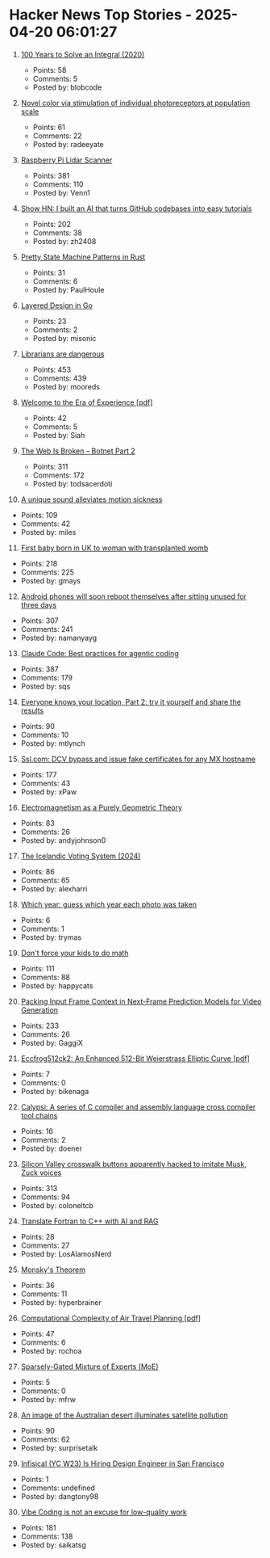 # Hacker News Top Stories - 2025-04-20 06:01:27

1. [100 Years to Solve an Integral (2020)](https://liorsinai.github.io/mathematics/2020/08/27/secant-mercator.html)
   - Points: 58
   - Comments: 5
   - Posted by: blobcode

2. [Novel color via stimulation of individual photoreceptors at population scale](https://www.science.org/doi/10.1126/sciadv.adu1052)
   - Points: 61
   - Comments: 22
   - Posted by: radeeyate

3. [Raspberry Pi Lidar Scanner](https://github.com/PiLiDAR/PiLiDAR)
   - Points: 381
   - Comments: 110
   - Posted by: Venn1

4. [Show HN: I built an AI that turns GitHub codebases into easy tutorials](https://github.com/The-Pocket/Tutorial-Codebase-Knowledge)
   - Points: 202
   - Comments: 38
   - Posted by: zh2408

5. [Pretty State Machine Patterns in Rust](https://hoverbear.org/blog/rust-state-machine-pattern/)
   - Points: 31
   - Comments: 6
   - Posted by: PaulHoule

6. [Layered Design in Go](https://jerf.org/iri/post/2025/go_layered_design/)
   - Points: 23
   - Comments: 2
   - Posted by: misonic

7. [Librarians are dangerous](https://bradmontague.substack.com/p/librarians-are-dangerous)
   - Points: 453
   - Comments: 439
   - Posted by: mooreds

8. [Welcome to the Era of Experience [pdf]](https://storage.googleapis.com/deepmind-media/Era-of-Experience%20/The%20Era%20of%20Experience%20Paper.pdf)
   - Points: 42
   - Comments: 5
   - Posted by: Siah

9. [The Web Is Broken – Botnet Part 2](https://jan.wildeboer.net/2025/04/Web-is-Broken-Botnet-Part-2/)
   - Points: 311
   - Comments: 172
   - Posted by: todsacerdoti

10. [A unique sound alleviates motion sickness](https://www.nagoya-u.ac.jp/researchinfo/result-en/2025/04/20250408-01.html)
   - Points: 109
   - Comments: 42
   - Posted by: miles

11. [First baby born in UK to woman with transplanted womb](https://www.bbc.com/news/articles/c78jd517z87o)
   - Points: 218
   - Comments: 225
   - Posted by: gmays

12. [Android phones will soon reboot themselves after sitting unused for three days](https://arstechnica.com/gadgets/2025/04/android-phones-will-soon-reboot-themselves-after-sitting-unused-for-3-days/)
   - Points: 307
   - Comments: 241
   - Posted by: namanyayg

13. [Claude Code: Best practices for agentic coding](https://www.anthropic.com/engineering/claude-code-best-practices)
   - Points: 387
   - Comments: 179
   - Posted by: sqs

14. [Everyone knows your location, Part 2: try it yourself and share the results](https://timsh.org/everyone-knows-your-location-part-2-try-it-yourself/)
   - Points: 90
   - Comments: 10
   - Posted by: mtlynch

15. [Ssl.com: DCV bypass and issue fake certificates for any MX hostname](https://bugzilla.mozilla.org/show_bug.cgi?id=1961406)
   - Points: 177
   - Comments: 43
   - Posted by: xPaw

16. [Electromagnetism as a Purely Geometric Theory](https://iopscience.iop.org/article/10.1088/1742-6596/2987/1/012001)
   - Points: 83
   - Comments: 26
   - Posted by: andyjohnson0

17. [The Icelandic Voting System (2024)](https://smarimccarthy.is/posts/2024-11-25-voting-system/)
   - Points: 86
   - Comments: 65
   - Posted by: alexharri

18. [Which year: guess which year each photo was taken](https://whichyr.com/)
   - Points: 6
   - Comments: 1
   - Posted by: trymas

19. [Don't force your kids to do math](https://blog.avocados.ovh/posts/how-to-force-your-kids-to-do-math/)
   - Points: 111
   - Comments: 88
   - Posted by: happycats

20. [Packing Input Frame Context in Next-Frame Prediction Models for Video Generation](https://lllyasviel.github.io/frame_pack_gitpage/)
   - Points: 233
   - Comments: 26
   - Posted by: GaggiX

21. [Eccfrog512ck2: An Enhanced 512-Bit Weierstrass Elliptic Curve [pdf]](https://arxiv.org/abs/2504.09584)
   - Points: 7
   - Comments: 0
   - Posted by: bikenaga

22. [Calypsi: A series of C compiler and assembly language cross compiler tool chains](https://github.com/hth313/Calypsi-tool-chains)
   - Points: 16
   - Comments: 2
   - Posted by: doener

23. [Silicon Valley crosswalk buttons apparently hacked to imitate Musk, Zuck voices](https://www.paloaltoonline.com/technology/2025/04/12/silicon-valley-crosswalk-buttons-apparently-hacked-to-imitate-musk-zuckerberg-voices/)
   - Points: 313
   - Comments: 94
   - Posted by: coloneltcb

24. [Translate Fortran to C++ with AI and RAG](https://www.lanl.gov/media/publications/1663/0125-llm-translation)
   - Points: 28
   - Comments: 27
   - Posted by: LosAlamosNerd

25. [Monsky's Theorem](https://mathmondays.com/monskys-theorem)
   - Points: 36
   - Comments: 11
   - Posted by: hyperbrainer

26. [Computational Complexity of Air Travel Planning [pdf]](http://www.demarcken.org/carl/papers/ITA-software-travel-complexity/ITA-software-travel-complexity.pdf)
   - Points: 47
   - Comments: 6
   - Posted by: rochoa

27. [Sparsely-Gated Mixture of Experts (MoE)](https://eli.thegreenplace.net/2025/sparsely-gated-mixture-of-experts-moe/)
   - Points: 5
   - Comments: 0
   - Posted by: mfrw

28. [An image of the Australian desert illuminates satellite pollution](https://www.thisiscolossal.com/2025/04/a-stunning-image-of-the-australian-desert-illuminates-the-growing-problem-of-satellite-pollution/)
   - Points: 90
   - Comments: 62
   - Posted by: surprisetalk

29. [Infisical (YC W23) Is Hiring Design Engineer in San Francisco](https://www.ycombinator.com/companies/infisical/jobs/I8zvnRW-design-engineer-san-francisco)
   - Points: 1
   - Comments: undefined
   - Posted by: dangtony98

30. [Vibe Coding is not an excuse for low-quality work](https://addyo.substack.com/p/vibe-coding-is-not-an-excuse-for)
   - Points: 181
   - Comments: 138
   - Posted by: saikatsg

